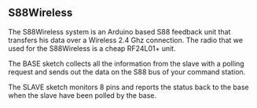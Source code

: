 S88Wireless
-----------

The S88Wireless system is an Arduino based S88 feedback unit that transfers his data over a Wireless 2.4 Ghz connection.
The radio that we used for the S88Wireless is a cheap RF24L01+ unit.

The BASE sketch collects all the information from the slave with a polling request and sends out the data on the S88 bus of your command station.

The SLAVE sketch monitors 8 pins and reports the status back to the base when the slave have been polled by the base.
